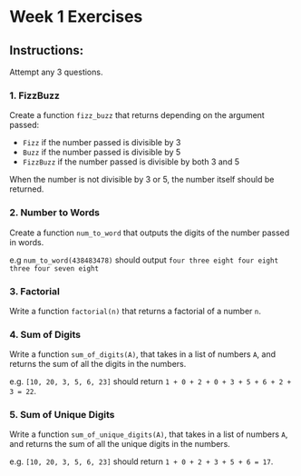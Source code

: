 
# Week 1 Exercises

## Instructions:
Attempt any 3 questions.


### 1. FizzBuzz
Create a function `fizz_buzz` that returns depending on the argument passed:
  *  `Fizz` if the number passed is divisible by 3
  *  `Buzz` if the number passed is divisible by 5
  *  `FizzBuzz` if the number passed is divisible by both 3 and 5

When the number is not divisible by 3 or 5, the number itself should be returned.


### 2. Number to Words
Create a function `num_to_word` that outputs the digits of the number passed in words.

e.g `num_to_word(438483478)` should output `four three eight four eight three four seven eight`

### 3. Factorial
Write a function `factorial(n)` that returns a factorial of a number `n`.

### 4. Sum of Digits
Write a function `sum_of_digits(A)`, that takes in a list of numbers `A`, and returns the sum of all the digits in the numbers.

e.g. `[10, 20, 3, 5, 6, 23]` should return `1 + 0 + 2 + 0 + 3 + 5 + 6 + 2 + 3 = 22`.

### 5. Sum of Unique Digits
Write a function `sum_of_unique_digits(A)`, that takes in a list of numbers `A`, and returns the sum of all the unique digits in the numbers.

e.g. `[10, 20, 3, 5, 6, 23]` should return `1 + 0 + 2 + 3 + 5 + 6 = 17`.
